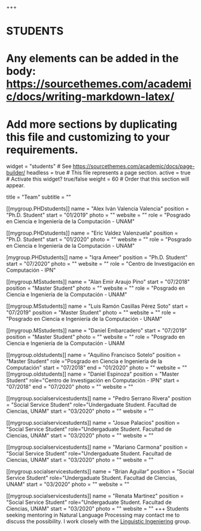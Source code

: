 +++
# STUDENTS
# Any elements can be added in the body: https://sourcethemes.com/academic/docs/writing-markdown-latex/
# Add more sections by duplicating this file and customizing to your requirements.

widget = "students"  # See https://sourcethemes.com/academic/docs/page-builder/
headless = true  # This file represents a page section.
active = true  # Activate this widget? true/false
weight = 60  # Order that this section will appear.

title = "Team"
subtitle = ""

[[mygroup.PHDstudents]]
  name = "Alex Iván Valencia Valencia"
  position = "Ph.D. Student"
  start = "01/2019"
  photo = ""
  website = ""
  role = "Posgrado en Ciencia e Ingeniería de la Computación - UNAM"

[[mygroup.PHDstudents]]
  name = "Eric Valdez Valenzuela"
  position = "Ph.D. Student"
  start = "01/2020" 
  photo = ""
  website = ""
  role = "Posgrado en Ciencia e Ingeniería de la Computación - UNAM"

[mygroup.PHDstudents]]
  name = "Iqra Ameer"
  position = "Ph.D. Student"
  start = "07/2020"
  photo = ""
  website = ""
  role = "Centro de Investigación en Computación - IPN"


[[mygroup.MSstudents]]
  name = "Alan Emir Araujo Pino"
  start = "07/2018"
  position = "Master Student"
  photo = ""
  website = ""
  role = "Posgrado en Ciencia e Ingeniería de la Computación - UNAM"

[[mygroup.MSstudents]]
  name = "Luis Ramón Casillas Pérez Soto"
  start = "07/2019"
  position = "Master Student"
  photo = ""
  website = ""
  role = "Posgrado en Ciencia e Ingeniería de la Computación - UNAM"

[[mygroup.MSstudents]]
  name = "Daniel Embarcadero"
  start = "07/2019"
  position = "Master Student"
  photo = ""
  website = ""
  role = "Posgrado en Ciencia e Ingeniería de la Computación - UNAM

[[mygroup.oldstudents]]
  name = "Aquilino Francisco Sotelo"
  position = "Master Student"
  role ="Posgrado en Ciencia e Ingeniería de la Computación"
  start = "07/2018"
  end = "01/2020"
  photo = ""
  website = ""
[[mygroup.oldstudents]]
  name = "Daniel Espinoza"
  position = "Master Student"
  role="Centro de Investigación en Computación - IPN"
  start = "07/2018"
  end = "07/2020"
  photo = ""
  website = ""


[[mygroup.socialservicestudents]]
  name = "Pedro Serrano Rivera"
  position = "Social Service Student"
  role="Undergaduate Student. Facultad de Ciencias, UNAM"
  start = "03/2020" 
  photo = ""
  website = ""

[[mygroup.socialservicestudents]]
  name = "Josue Palacios"
  position = "Social Service Student"
  role="Undergaduate Student. Facultad de Ciencias, UNAM"
  start = "03/2020" 
  photo = ""
  website = ""

[[mygroup.socialservicestudents]]
  name = "Mariano Carmona"
  position = "Social Service Student"
  role="Undergaduate Student. Facultad de Ciencias, UNAM"
  start = "03/2020" 
  photo = ""
  website = ""

  [[mygroup.socialservicestudents]]
  name = "Brian Aguilar"
  position = "Social Service Student"
  role="Undergaduate Student. Facultad de Ciencias, UNAM"
  start = "03/2020" 
  photo = ""
  website = ""

  [[mygroup.socialservicestudents]]
  name = "Renata Martinez"
  position = "Social Service Student"
  role="Undergaduate Student. Facultad de Ciencias, UNAM"
  start = "03/2020" 
  photo = ""
  website = ""
+++
Students seeking mentoring in Natural Language Processing may contact me to discuss the possibility. I work closely with the [Linguistic Ingeniering](http://grupos.iingen.unam.mx/iling/es-mx/Paginas/default.aspx) group.
